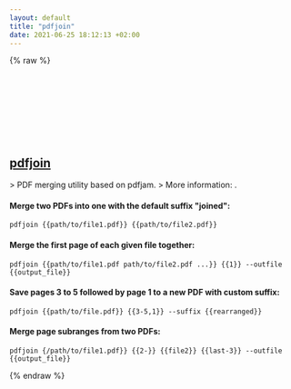 ```yaml
---
layout: default
title: "pdfjoin"
date: 2021-06-25 18:12:13 +02:00
---
```

{% raw %}
<h2 id="pdfjoin">
  <a href="/en/common/pdfjoin.html">pdfjoin</a> <a href="#pdfjoin"><svg class="icon">
    <use href="/assets/images/unicode_sprite.svg#link" />
  </svg></a>
</h2>
> PDF merging utility based on pdfjam.
> More information: <https://github.com/rrthomas/pdfjam-extras>.

#### Merge two PDFs into one with the default suffix "joined":
```shell
pdfjoin {{path/to/file1.pdf}} {{path/to/file2.pdf}}
```
#### Merge the first page of each given file together:
```shell
pdfjoin {{path/to/file1.pdf path/to/file2.pdf ...}} {{1}} --outfile {{output_file}}
```
#### Save pages 3 to 5 followed by page 1 to a new PDF with custom suffix:
```shell
pdfjoin {{path/to/file.pdf}} {{3-5,1}} --suffix {{rearranged}}
```
#### Merge page subranges from two PDFs:
```shell
pdfjoin {/path/to/file1.pdf}} {{2-}} {{file2}} {{last-3}} --outfile {{output_file}}
```
{% endraw %}